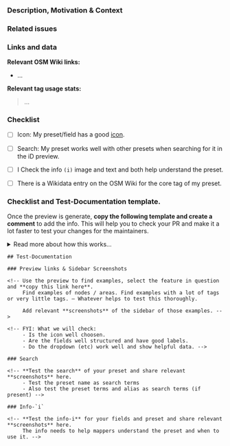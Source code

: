 ### Description, Motivation & Context

<!-- Help readers to understand why this is relevant -->

### Related issues

<!-- Please link any related issues here. 
     Use "Closes #123" to reference issues that should be closed automatically when this is merge. -->

### Links and data

**Relevant OSM Wiki links:**
- …

**Relevant tag usage stats:**
> …
<!-- Eg. Numbers from Taginfo -->
<!-- Eg. A Link to https://taghistory.raifer.tech -->

### Checklist
- [ ] Icon: My preset/field has a good [icon](https://github.com/ideditor/schema-builder/blob/main/ICONS.md).

- [ ] Search: My preset works well with other presets when searching for it in the iD preview.
      <!-- Eg. no similar presents that cause confusion. -->
      <!-- Add  -->

- [ ] I Check the info `(i)` image and text and both help understand the preset.
- [ ] There is a Wikidata entry on the OSM Wiki for the core tag of my preset.

### Checklist and Test-Documentation template.

Once the preview is generate, **copy the following template and create a comment** to add the info.
This will help you to check your PR and make it a lot faster to test your changes for the maintainers.

<details><summary>Read more about how this works…</summary>

After you submit your PR, the sytem will create a preview and comment on your PR:
> 🍱 You can preview the tagging presets of this pull request here.

If this is your first contribution to this project, the preview will not happen right away but requires a click from one of the project members. We will do this ASAP.
</details>

```
## Test-Documentation

### Preview links & Sidebar Screenshots

<!-- Use the preview to find examples, select the feature in question and **copy this link here**.
     Find examples of nodes / areas. Find examples with a lot of tags or very little tags. – Whatever helps to test this thoroughly.

     Add relevant **screenshots** of the sidebar of those examples. -->

<!-- FYI: What we will check:
     - Is the icon well choosen.
     - Are the fields well structured and have good labels.
     - Do the dropdown (etc) work well and show helpful data. -->

### Search

<!-- **Test the search** of your preset and share relevant **screenshots** here.
     - Test the preset name as search terms
     - Also test the preset terms and alias as search terms (if present) -->

### Info-`i`

<!-- **Test the info-i** for your fields and preset and share relevant **screenshots** here.
     The info needs to help mappers understand the preset and when to use it. -->
```

